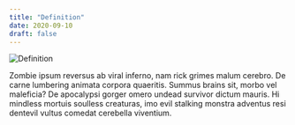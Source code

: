 ```yaml
---
title: "Definition"
date: 2020-09-10
draft: false
---
```


<img src="https://pixabay.com/images/id-2810845/" alt="Definition">

Zombie ipsum reversus ab viral inferno, nam rick grimes malum cerebro. De carne lumbering animata corpora quaeritis. Summus brains sit​​, morbo vel maleficia? 
De apocalypsi gorger omero undead survivor dictum mauris. Hi mindless mortuis soulless creaturas, imo evil stalking monstra adventus resi dentevil vultus comedat
cerebella viventium.
